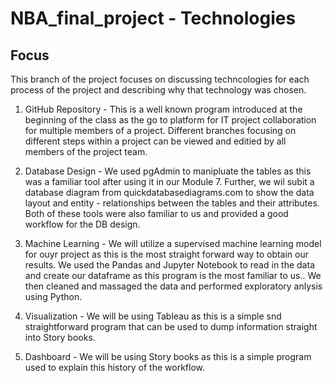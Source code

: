 # NBA_final_project - Technologies

## Focus

This branch of the project focuses on discussing techncologies for each process of the project and describing why that technology was chosen.

1. GitHub Repository -  This is a well known program introduced at the beginning of the class as the go to platform for IT project collaboration for multiple members of a project.  Different branches focusing on different steps within a project can be viewed and editied by all members of the project team.

2. Database Design - We used pgAdmin to manipluate the tables as this was a familiar tool after using it in our Module 7. Further, we wil subit a database diagram from quickdatabasediagrams.com to show the data layout and entity - relationships between the tables and their attributes.  Both of these tools were also familiar to us and provided a good workflow for the DB design.

3. Machine Learning - We will utilize a supervised machine learning model for ouyr project as this is the most straight forward way to obtain our results.  We used the Pandas and Jupyter Notebook to read in the data and create our dataframe as this program is the most familiar to us..  We then cleaned and massaged the data and performed exploratory anlysis using Python.

4. Visualization - We will be using Tableau as this is a simple snd straightforward program that can be used to dump information straight into Story books.

5. Dashboard - We will be using Story books as this is a simple program used to explain this history of the workflow.

